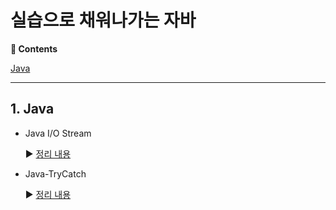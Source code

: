 # 실습으로 채워나가는 자바

**:book: Contents**

[Java](#1-java)

---

## 1. Java
* Java I/O Stream

  :arrow_forward: [정리 내용](/contents/Java-IO-Stream.md)

* Java-TryCatch

  :arrow_forward: [정리 내용]( /contents/Java-TryCatch.md)



  

